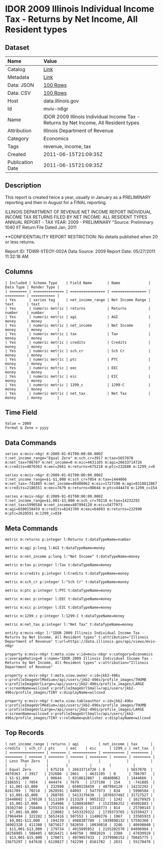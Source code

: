 # IDOR 2009 Illinois Individual Income Tax - Returns by Net Income, All Resident types

## Dataset

| Name | Value |
| :--- | :---- |
| Catalog | [Link](https://catalog.data.gov/dataset/idor-2009-illinois-individual-income-tax-returns-by-net-income-all-resident-types-49e55) |
| Metadata | [Link](https://data.illinois.gov/api/views/mviv-n6gr) |
| Data: JSON | [100 Rows](https://data.illinois.gov/api/views/mviv-n6gr/rows.json?max_rows=100) |
| Data: CSV | [100 Rows](https://data.illinois.gov/api/views/mviv-n6gr/rows.csv?max_rows=100) |
| Host | data.illinois.gov |
| Id | mviv-n6gr |
| Name | IDOR 2009 Illinois Individual Income Tax - Returns by Net Income, All Resident types |
| Attribution | Illinois Department of Revenue |
| Category | Economics |
| Tags | revenue, income, tax |
| Created | 2011-06-15T21:09:35Z |
| Publication Date | 2011-06-15T21:09:35Z |

## Description

This report is created twice a year, usually in January as a PRELIMINARY reporting and then in August for a FINAL reporting.

ILLINOIS DEPARTMENT OF REVENUE
NET INCOME REPORT
INDIVIDUAL INCOME TAX RETURNS FILED BY NET INCOME: ALL RESIDENT TYPES
ANNUAL REPORT  -  TAX YEAR: 2009 - PRELIMINARY
"Source: Preliminary 1040 IIT Return File Dated Jan, 2011

**CONFIDENTIALITY REPORT RESTRICTION: No details published when 20 or less returns.

Report ID: TDWR-IITEOY-002A
Data Source: 2009
Report Date: 05/27/2011 11:32:18 AM

## Columns

```ls
| Included | Schema Type    | Field Name       | Name             | Data Type | Render Type |
| ======== | ============== | ================ | ================ | ========= | =========== |
| Yes      | series tag     | net_income_range | Net Income Range | text      | text        |
| Yes      | numeric metric | returns          | Returns          | number    | number      |
| Yes      | numeric metric | agi              | AGI              | money     | money       |
| Yes      | numeric metric | net_income       | Net Income       | money     | money       |
| Yes      | numeric metric | tax              | Tax              | money     | money       |
| Yes      | numeric metric | credits          | Credits          | money     | money       |
| Yes      | numeric metric | sch_cr           | Sch Cr           | money     | money       |
| Yes      | numeric metric | ptc              | PTC              | money     | money       |
| Yes      | numeric metric | eec              | EEC              | money     | money       |
| Yes      | numeric metric | eic              | EIC              | money     | money       |
| Yes      | numeric metric | 1299_c           | 1299-C           | money     | money       |
| Yes      | numeric metric | net_tax          | Net Tax          | money     | money       |
```

## Time Field

```ls
Value = 2009
Format & Zone = yyyy
```

## Data Commands

```ls
series e:mviv-n6gr d:2009-01-01T00:00:00.000Z t:net_income_range="Equal Zero" m:sch_cr=3917 m:tax=5657070 m:net_tax=786707 m:net_income=0 m:eic=4631105 m:agi=26633714726 m:credits=4870363 m:eec=2661 m:returns=675218 m:ptc=232680 m:1299_c=0

series e:mviv-n6gr d:2009-01-01T00:00:00.000Z t:net_income_range=$1-$1,000 m:sch_cr=7054 m:tax=1444666 m:net_tax=-741885 m:net_income=48408062 m:eic=1727190 m:agi=8318612867 m:credits=2186551 m:eec=7679 m:returns=98644 m:ptc=444474 m:1299_c=154

series e:mviv-n6gr d:2009-01-01T00:00:00.000Z t:net_income_range=$1,001-$3,000 m:sch_cr=70218 m:tax=14232292 m:net_tax=5990584 m:net_income=487994120 m:eic=5477973 m:agi=6500158459 m:credits=8241709 m:eec=64093 m:returns=232990 m:ptc=2628591 m:1299_c=834
```

## Meta Commands

```ls
metric m:returns p:integer l:Returns t:dataTypeName=number

metric m:agi p:long l:AGI t:dataTypeName=money

metric m:net_income p:long l:"Net Income" t:dataTypeName=money

metric m:tax p:integer l:Tax t:dataTypeName=money

metric m:credits p:integer l:Credits t:dataTypeName=money

metric m:sch_cr p:integer l:"Sch Cr" t:dataTypeName=money

metric m:ptc p:integer l:PTC t:dataTypeName=money

metric m:eec p:integer l:EEC t:dataTypeName=money

metric m:eic p:integer l:EIC t:dataTypeName=money

metric m:1299_c p:integer l:1299-C t:dataTypeName=money

metric m:net_tax p:integer l:"Net Tax" t:dataTypeName=money

entity e:mviv-n6gr l:"IDOR 2009 Illinois Individual Income Tax - Returns by Net Income, All Resident types" t:attribution="Illinois Department of Revenue" t:url=https://data.illinois.gov/api/views/mviv-n6gr

property e:mviv-n6gr t:meta.view v:id=mviv-n6gr v:category=Economics v:averageRating=0 v:name="IDOR 2009 Illinois Individual Income Tax - Returns by Net Income, All Resident types" v:attribution="Illinois Department of Revenue"

property e:mviv-n6gr t:meta.view.owner v:id=jkb2-496s v:profileImageUrlMedium=/api/users/jkb2-496s/profile_images/THUMB v:profileImageUrlLarge=/api/users/jkb2-496s/profile_images/LARGE v:screenName=wilcoxd v:profileImageUrlSmall=/api/users/jkb2-496s/profile_images/TINY v:displayName=wilcoxd

property e:mviv-n6gr t:meta.view.tableauthor v:id=jkb2-496s v:profileImageUrlMedium=/api/users/jkb2-496s/profile_images/THUMB v:profileImageUrlLarge=/api/users/jkb2-496s/profile_images/LARGE v:screenName=wilcoxd v:profileImageUrlSmall=/api/users/jkb2-496s/profile_images/TINY v:roleName=publisher v:displayName=wilcoxd
```

## Top Records

```ls
| net_income_range | returns | agi         | net_income | tax      | credits  | sch_cr | ptc     | eec    | eic      | 1299_c | net_tax  | 
| ================ | ======= | =========== | ========== | ======== | ======== | ====== | ======= | ====== | ======== | ====== | ======== | 
| Less Than Zero   |         |             |            |          |          |        |         |        |          |        |          | 
| Equal Zero       | 675218  | 26633714726 | 0          | 5657070  | 4870363  | 3917   | 232680  | 2661   | 4631105  | 0      | 786707   | 
| $1-$1,000        | 98644   | 8318612867  | 48408062   | 1444666  | 2186551  | 7054   | 444474  | 7679   | 1727190  | 154    | -741885  | 
| $1,001-$3,000    | 232990  | 6500158459  | 487994120  | 14232292 | 8241709  | 70218  | 2628591 | 64093  | 5477973  | 834    | 5990584  | 
| $3,001-$5,000    | 268785  | 5413179430  | 1076937482 | 31727527 | 15448602 | 170520 | 5111189 | 213329 | 9952322  | 1242   | 16278925 | 
| $5,001-$7,000    | 254906  | 5208926987  | 1523586252 | 45092883 | 19302740 | 258404 | 5255334 | 469415 | 13318773 | 814    | 25790143 | 
| $7,001-$9,000    | 218082  | 5453329322  | 1739373765 | 51550427 | 17964494 | 322282 | 5652416 | 507553 | 11480276 | 1967   | 33585933 | 
| $9,001-$11,000   | 194239  | 4988387789  | 1939890132 | 57592360 | 16902320 | 411380 | 5875017 | 582659 | 10030018 | 3246   | 40690040 | 
| $11,001-$13,000  | 179734  | 4915095952  | 2155202570 | 64096904 | 16256985 | 508405 | 6016421 | 648750 | 9081029  | 2380   | 47839919 | 
| $13,001-$15,000  | 170071  | 4979057433  | 2379906152 | 70845775 | 15675297 | 647638 | 6120827 | 742299 | 8161702  | 2831   | 55170478 | 
```